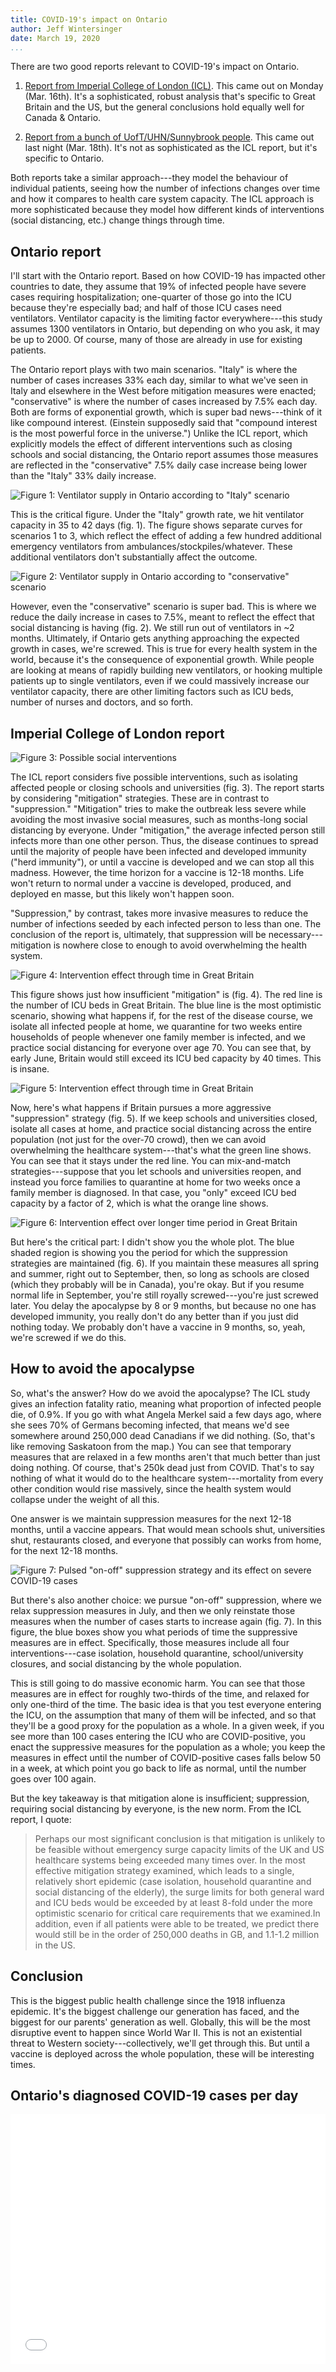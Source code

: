 ```yaml
---
title: COVID-19's impact on Ontario
author: Jeff Wintersinger
date: March 19, 2020
...
```


There are two good reports relevant to COVID-19's impact on Ontario.

1. [Report from Imperial College of London (ICL)](https://www.imperial.ac.uk/media/imperial-college/medicine/sph/ide/gida-fellowships/Imperial-College-COVID19-NPI-modelling-16-03-2020.pdf). This came out on Monday (Mar. 16th). It's a sophisticated, robust analysis that's specific to Great Britain and the US, but the general conclusions hold equally well for Canada & Ontario.

2. [Report from a bunch of UofT/UHN/Sunnybrook people](https://www.covid-19-mc.ca/). This came out last night (Mar. 18th). It's not as sophisticated as the ICL report, but it's specific to Ontario.

Both reports take a similar approach---they model the behaviour of individual patients, seeing how the number of infections changes over time and how it compares to health care system capacity.
The ICL approach is more sophisticated because they model how different kinds of interventions (social distancing, etc.) change things through time.

Ontario report
--------------

I'll start with the Ontario report.
Based on how COVID-19 has impacted other countries to date, they assume that 19% of infected people have severe cases requiring hospitalization; one-quarter of those go into the ICU because they're especially bad; and half of those ICU cases need ventilators.
Ventilator capacity is the limiting factor everywhere---this study assumes 1300 ventilators in Ontario, but depending on who you ask, it may be up to 2000.
Of course, many of those are already in use for existing patients.

The Ontario report plays with two main scenarios.
"Italy" is where the number of cases increases 33% each day, similar to what we've seen in Italy and elsewhere in the West before mitigation measures were enacted; "conservative" is where the number of cases increased by 7.5% each day.
Both are forms of exponential growth, which is super bad news---think of it like compound interest.
(Einstein supposedly said that "compound interest is the most powerful force in the universe.") Unlike the ICL report, which explicitly models the effect of different interventions such as closing schools and social distancing, the Ontario report assumes those measures are reflected in the "conservative" 7.5% daily case increase being lower than the "Italy" 33% daily increase.

![Figure 1: Ventilator supply in Ontario according to "Italy" scenario](img/fig1.png)

This is the critical figure.
Under the "Italy" growth rate, we hit ventilator capacity in 35 to 42 days (fig. 1).
The figure shows separate curves for scenarios 1 to 3, which reflect the effect of adding a few hundred additional emergency ventilators from ambulances/stockpiles/whatever.
These additional ventilators don't substantially affect the outcome.

![Figure 2: Ventilator supply in Ontario according to "conservative" scenario](img/fig2.png)

However, even the "conservative" scenario is super bad.
This is where we reduce the daily increase in cases to 7.5%, meant to reflect the effect that social distancing is having (fig. 2).
We still run out of ventilators in ~2 months.
Ultimately, if Ontario gets anything approaching the expected growth in cases, we're screwed.
This is true for every health system in the world, because it's the consequence of exponential growth.
While people are looking at means of rapidly building new ventilators, or hooking multiple patients up to single ventilators, even if we could massively increase our ventilator capacity, there are other limiting factors such as ICU beds, number of nurses and doctors, and so forth.

Imperial College of London report
---------------------------------

![Figure 3: Possible social interventions](img/fig3.png)

The ICL report considers five possible interventions, such as isolating affected people or closing schools and universities (fig. 3).
The report starts by considering "mitigation" strategies.
These are in contrast to "suppression." "Mitigation" tries to make the outbreak less severe while avoiding the most invasive social measures, such as months-long social distancing by everyone.
Under "mitigation," the average infected person still infects more than one other person.
Thus, the disease continues to spread until the majority of people have been infected and developed immunity ("herd immunity"), or until a vaccine is developed and we can stop all this madness.
However, the time horizon for a vaccine is 12-18 months.
Life won't return to normal under a vaccine is developed, produced, and deployed en masse, but this likely won't happen soon.

"Suppression," by contrast, takes more invasive measures to reduce the number of infections seeded by each infected person to less than one.
The conclusion of the report is, ultimately, that suppression will be necessary---mitigation is nowhere close to enough to avoid overwhelming the health system.

![Figure 4: Intervention effect through time in Great Britain](img/fig4.png)

This figure shows just how insufficient "mitigation" is (fig. 4).
The red line is the number of ICU beds in Great Britain.
The blue line is the most optimistic scenario, showing what happens if, for the rest of the disease course, we isolate all infected people at home, we quarantine for two weeks entire households of people whenever one family member is infected, and we practice social distancing for everyone over age 70.
You can see that, by early June, Britain would still exceed its ICU bed capacity by 40 times.
This is insane.


![Figure 5: Intervention effect through time in Great Britain](img/fig5.png)

Now, here's what happens if Britain pursues a more aggressive "suppression" strategy (fig. 5).
If we keep schools and universities closed, isolate all cases at home, and practice social distancing across the entire population (not just for the over-70 crowd), then we can avoid overwhelming the healthcare system---that's what the green line shows.
You can see that it stays under the red line.
You can mix-and-match strategies---suppose that you let schools and universities reopen, and instead you force families to quarantine at home for two weeks once a family member is diagnosed.
In that case, you "only" exceed ICU bed capacity by a factor of 2, which is what the orange line shows.

![Figure 6: Intervention effect over longer time period in Great Britain](img/fig6.png)

But here's the critical part: I didn't show you the whole plot.
The blue shaded region is showing you the period for which the suppression strategies are maintained (fig. 6).
If you maintain these measures all spring and summer, right out to September, then, so long as schools are closed (which they probably will be in Canada), you're okay.
But if you resume normal life in September, you're still royally screwed---you're just screwed later.
You delay the apocalypse by 8 or 9 months, but because no one has developed immunity, you really don't do any better than if you just did nothing today.
We probably don't have a vaccine in 9 months, so, yeah, we're screwed if we do this.


How to avoid the apocalypse
---------------------------
So, what's the answer? How do we avoid the apocalypse? The ICL study gives an infection fatality ratio, meaning what proportion of infected people die, of 0.9%.
If you go with what Angela Merkel said a few days ago, where she sees 70% of Germans becoming infected, that means we'd see somewhere around 250,000 dead Canadians if we did nothing.
(So, that's like removing Saskatoon from the map.) You can see that temporary measures that are relaxed in a few months aren't that much better than just doing nothing.
Of course, that's 250k dead just from COVID.
That's to say nothing of what it would do to the healthcare system---mortality from every other condition would rise massively, since the health system would collapse under the weight of all this.

One answer is we maintain suppression measures for the next 12-18 months, until a vaccine appears.
That would mean schools shut, universities shut, restaurants closed, and everyone that possibly can works from home, for the next 12-18 months.

![Figure 7: Pulsed "on-off" suppression strategy and its effect on severe COVID-19 cases](img/fig7.png)

But there's also another choice: we pursue "on-off" suppression, where we relax suppression measures in July, and then we only reinstate those measures when the number of cases starts to increase again (fig. 7).
In this figure, the blue boxes show you what periods of time the suppressive measures are in effect.
Specifically, those measures include all four interventions---case isolation, household quarantine, school/university closures, and social distancing by the whole population.

This is still going to do massive economic harm.
You can see that those measures are in effect for roughly two-thirds of the time, and relaxed for only one-third of the time.
The basic idea is that you test everyone entering the ICU, on the assumption that many of them will be infected, and so that they'll be a good proxy for the population as a whole.
In a given week, if you see more than 100 cases entering the ICU who are COVID-positive, you enact the suppressive measures for the population as a whole; you keep the measures in effect until the number of COVID-positive cases falls below 50 in a week, at which point you go back to life as normal, until the number goes over 100 again.

But the key takeaway is that mitigation alone is insufficient; suppression, requiring social distancing by everyone, is the new norm.
From the ICL report, I quote:

> Perhaps our most significant conclusion is that mitigation is unlikely to be feasible without emergency surge  capacity  limits  of the  UK  and US  healthcare systems  being  exceeded many  times over.
 In the most effective mitigation strategy examined, which leads to a single, relatively short epidemic (case isolation, household quarantine and social distancing of the elderly), the surge limits for both general ward and ICU beds would be exceeded by at least 8-fold under the more optimistic scenario for critical care  requirements that we  examined.In  addition,  even  if  all  patients  were  able to  be  treated,  we predict there would still be in the order of 250,000 deaths in GB, and 1.1-1.2 million in the US.

Conclusion
----------

This is the biggest public health challenge since the 1918 influenza epidemic.
It's the biggest challenge our generation has faced, and the biggest for our parents' generation as well.
Globally, this will be the most disruptive event to happen since World War II.
This is not an existential threat to Western society---collectively, we'll get through this.
But until a vaccine is deployed across the whole population, these will be interesting times.

Ontario's diagnosed COVID-19 cases per day
------------------------------------------
<iframe width="100%" height="400" src="dailycases/" frameborder="0"></iframe>

